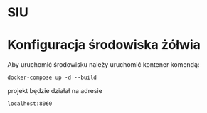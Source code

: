 # SIU

# Konfiguracja środowiska żółwia

Aby uruchomić środowisku należy uruchomić kontener komendą:

```
docker-compose up -d --build
```

projekt będzie działał na adresie 

```
localhost:8060

